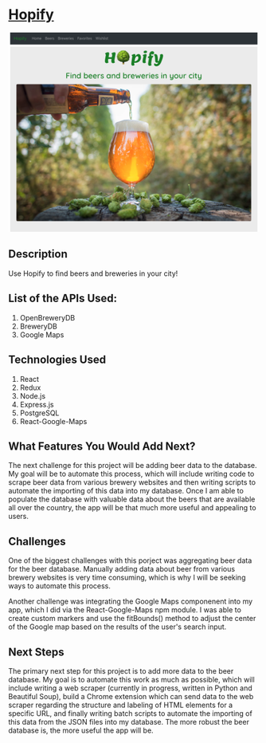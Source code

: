 # [Hopify](https://github.com/grrtvnlw/Elegant-Panda)

![Home Page](homepage.png)

## Description

Use Hopify to find beers and breweries in your city!

## List of the APIs Used:

1. OpenBreweryDB
2. BreweryDB
3. Google Maps

## Technologies Used

1. React
2. Redux
3. Node.js
4. Express.js
5. PostgreSQL
6. React-Google-Maps

## What Features You Would Add Next?

The next challenge for this project will be adding beer data to the database. My goal will be to automate this process, which will include writing code to scrape beer data from various brewery websites and then writing scripts to automate the importing of this data into my database. Once I am able to populate the database with valuable data about the beers that are available all over the country, the app will be that much more useful and appealing to users.

## Challenges

One of the biggest challenges with this porject was aggregating beer data for the beer database. Manually adding data about beer from various brewery websites is very time consuming, which is why I will be seeking ways to automate this process.

Another challenge was integrating the Google Maps componenent into my app, which I did via the React-Google-Maps npm module. I was able to create custom markers and use the fitBounds() method to adjust the center of the Google map based on the results of the user's search input.

## Next Steps

The primary next step for this project is to add more data to the beer database. My goal is to automate this work as much as possible, which will include writing a web scraper (currently in progress, written in Python and Beautiful Soup), build a Chrome extension which can send data to the web scraper regarding the structure and labeling of HTML elements for a specific URL, and finally writing batch scripts to automate the importing of this data from the JSON files into my database. The more robust the beer database is, the more useful the app will be. 
